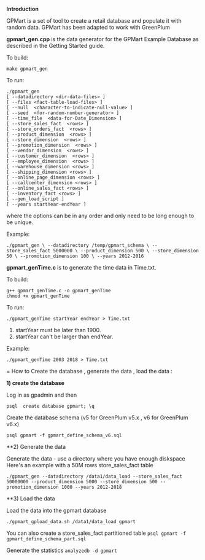 **Introduction**	

GPMart is a set of tool to create a retail database and populate it with random data.
GPMart has been adapted to work with GreenPlum 

**gpmart_gen.cpp** is the data generator for the GPMart Example Database
as described in the Getting Started guide.

To build:

    make gpmart_gen

To run:

    ./gpmart_gen
    [ --datadirectory <dir-data-files> ]
    [ --files <fact-table-load-files> ]
    [ --null  <character-to-indicate-null-value> ]
    [ --seed  <for-random-number-generator> ]
    [ --time_file  <data-for-Date_Dimension> ]
    [ --store_sales_fact  <rows> ]
    [ --store_orders_fact  <rows> ]
    [ --product_dimension  <rows> ]
    [ --store_dimension  <rows> ]
    [ --promotion_dimension  <rows> ]
    [ --vendor_dimension  <rows> ]
    [ --customer_dimension  <rows> ]
    [ --employee_dimension  <rows> ]
    [ --warehouse_dimension <rows> ]
    [ --shipping_dimension <rows> ]
    [ --online_page_dimension <rows> ]
    [ --callcenter_dimension <rows> ]
    [ --online_sales_fact <rows> ]
    [ --inventory_fact <rows> ]
    [ --gen_load_script ]
    [ --years startYear-endYear ]
    
where the options can be in any order and only need to be long enough to be unique.

Example:

`./gpmart_gen \
         --datadirectory /temp/gpmart_schema \
         --store_sales_fact 5000000 \
         --product_dimension 500 \
         --store_dimension 50 \
         --promotion_dimension 100 \
         --years 2012-2016`

**gpmart_genTime.c** is to generate the time data in Time.txt.

To build:

    g++ gpmart_genTime.c -o gpmart_genTime
    chmod +x gpmart_genTime

To run:

    ./gpmart_genTime startYear endYear > Time.txt

1. startYear must be later than 1900.
2. startYear can't be larger than endYear.

Example:

`./gpmart_genTime 2003 2018 > Time.txt`


=	How to Create the database , generate the data , load the data :

**1) create the database**

Log in as gpadmin and then 

`psql 
create database gpmart;
\q  `

Create the database schema (v5 for GreenPlum v5.x , v6 for GreenPlum v6.x)

`psql gpmart -f gpmart_define_schema_v6.sql`

**2) Generate the data

Generate the data - use a directory where you have enough diskspace
Here's an example with a 50M rows store_sales_fact table

`./gpmart_gen --datadirectory /data1/data_load --store_sales_fact 50000000 --product_dimension 5000 --store_dimension 500 --promotion_dimension 1000 --years 2012-2018` 

**3) Load the data

Load the data into the gpmart database

`./gpmart_gpload_data.sh /data1/data_load gpmart` 

You can also create a store_sales_fact partitioned table 
`psql gpmart -f gpmart_define_schema_part.sql`

Generate the statistics
`analyzedb -d gpmart`
